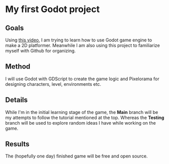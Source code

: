 # My first Godot project

## Goals
Using [this video](https://www.youtube.com/watch?v=nAh_Kx5Zh5Q), I am trying to learn how to use Godot game engine to make a 2D platformer.
Meanwhile I am also using this project to familiarize myself with Github for organizing.

## Method
I will use Godot with GDScript to create the game logic and Pixelorama for designing characters, level, environments etc.

## Details
While I'm in the initial learning stage of the game, the **Main** branch will be my attempts to follow the tutorial mentioned at the top.
Whereas the **Testing** branch will be used to explore random ideas I have while working on the game.

## Results
The (hopefully one day) finished game will be free and open source.
